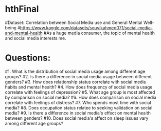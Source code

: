 # hthFinal
#Dataset: Correlation between Social Media use and General Mental Well-being
#https://www.kaggle.com/datasets/souvikahmed071/social-media-and-mental-health
#As a huge media consumer, the topic of mental health and social media interests me.

# Questions:
#1. What is the distribution of social media usage among different age groups?
#2. Is there a difference in social media usage between different genders?
#3. How does relationship status correlate with social media habits and mental health?
#4. How does frequency of social media usage correlate with feelings of depression?
#5. What age group is most affected by comparison on social media?
#6. How does comparison on social media correlate with feelings of distress?
#7. Who spends most time with social media?
#8. Does occupation status relatee to seeking validation on social media?
#9. Is there a difference in social media's effect on mental health between genders?
#10. Does social media's affect on sleep issues vary among different age groups?
